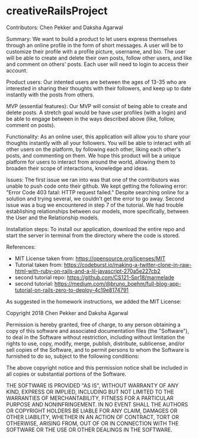 # creativeRailsProject

Contributors: Chen Pekker and Daksha Agarwal

Summary:
We want to build a product to let users express themselves through an online profile in the form of short messages. A user will be to customize their profile with a profile picture, username, and bio. The user will be able to create and delete their own posts, follow other users, and like and comment on others' posts. Each user will need to login to access their account. 

Product users: 
Our intented users are between the ages of 13-35 who are interested in sharing their thoughts with their followers, and keep up to date instantly with the posts from others. 

MVP (essential features):
Our MVP will consist of being able to create and delete posts. A stretch goal would be have user profiles (with a login) and be able to engage between in the ways described above (like, follow, comment on posts). 

Functionality: 
As an online user, this application will allow you to share your thoughts instantly with all your followers. You will be able to interact with all other users on the platform, by following each other, liking each other's posts, and commenting on them. We hope this product will be a unique platform for users to interact from around the world, allowing them to broaden their scope of interactions, knowledge and ideas. 

Issues:
The first issue we ran into was that one of the contributors was unable to push code onto their github. We kept getting the following error: "Error Code 403 fatal: HTTP request failed." Despite searching online for a solution and trying several, we couldn't get the error to go away. 
Second issue was a bug we encountered in step 7 of the tutorial. We had trouble establishing relationships between our models, more specifically, between the User and the Relationship models. 

Installation steps:
To install our application, download the entire repo and start the server in terminal from the directory where the code is stored. 

References:
- MIT License taken from: https://opensource.org/licenses/MIT
- Tutorial taken from: https://codeburst.io/making-a-twitter-clone-in-raw-html-with-ruby-on-rails-and-a-lil-javascript-270a5e227cb2 
- second tutorial repo: https://github.com/CS121-Spr18/marmelade 
- second tutorial: https://medium.com/@bruno_boehm/full-blog-app-tutorial-on-rails-zero-to-deploy-4c19e8174791 


As suggested in the homework instructions, we added the MIT License:

Copyright 2018 Chen Pekker and Daksha Agarwal

Permission is hereby granted, free of charge, to any person obtaining a copy of this software and associated documentation files (the "Software"), to deal in the Software without restriction, including without limitation the rights to use, copy, modify, merge, publish, distribute, sublicense, and/or sell copies of the Software, and to permit persons to whom the Software is furnished to do so, subject to the following conditions:

The above copyright notice and this permission notice shall be included in all copies or substantial portions of the Software.

THE SOFTWARE IS PROVIDED "AS IS", WITHOUT WARRANTY OF ANY KIND, EXPRESS OR IMPLIED, INCLUDING BUT NOT LIMITED TO THE WARRANTIES OF MERCHANTABILITY, FITNESS FOR A PARTICULAR PURPOSE AND NONINFRINGEMENT. IN NO EVENT SHALL THE AUTHORS OR COPYRIGHT HOLDERS BE LIABLE FOR ANY CLAIM, DAMAGES OR OTHER LIABILITY, WHETHER IN AN ACTION OF CONTRACT, TORT OR OTHERWISE, ARISING FROM, OUT OF OR IN CONNECTION WITH THE SOFTWARE OR THE USE OR OTHER DEALINGS IN THE SOFTWARE.

